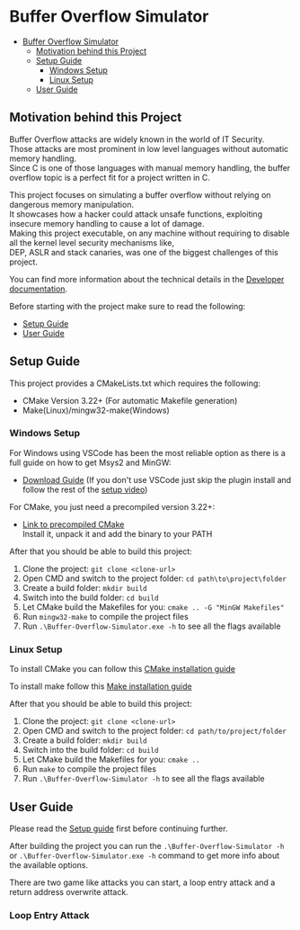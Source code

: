 # Buffer Overflow Simulator

<!-- TOC -->
* [Buffer Overflow Simulator](#buffer-overflow-simulator)
  * [Motivation behind this Project](#motivation-behind-this-project)
  * [Setup Guide](#setup-guide)
    * [Windows Setup](#windows-setup)
    * [Linux Setup](#linux-setup)
  * [User Guide](#user-guide)
<!-- TOC -->

## Motivation behind this Project

Buffer Overflow attacks are widely known in the world of IT Security.  
Those attacks are most prominent in low level languages without automatic memory handling.  
Since C is one of those languages with manual memory handling, the buffer overflow topic is a perfect fit for a project written in C.

This project focuses on simulating a buffer overflow without relying on dangerous memory manipulation.  
It showcases how a hacker could attack unsafe functions, exploiting insecure memory handling to cause a lot of damage.  
Making this project executable, on any machine without requiring to disable all the kernel level security mechanisms like,  
DEP, ASLR and stack canaries, was one of the biggest challenges of this project.

You can find more information about the technical details in the [Developer documentation](DeveloperDocumentation.md).

Before starting with the project make sure to read the following:
 - [Setup Guide](#setup-guide)
 - [User Guide](#user-guide)

## Setup Guide

This project provides a CMakeLists.txt which requires the following:
 - CMake Version 3.22+ (For automatic Makefile generation)
 - Make(Linux)/mingw32-make(Windows)

### Windows Setup

For Windows using VSCode has been the most reliable option as there is a full guide on how to get Msys2 and MinGW:
- [Download Guide](https://code.visualstudio.com/docs/cpp/config-mingw) (If you don't use VSCode just skip the plugin install and follow the rest of the [setup video](https://code.visualstudio.com/docs/cpp/config-mingw#_installing-the-mingww64-toolchain))

For CMake, you just need a precompiled version 3.22+:
 - [Link to precompiled CMake](https://cmake.org/download/#latest)  
   Install it, unpack it and add the binary to your PATH

After that you should be able to build this project:
1. Clone the project: ``git clone <clone-url>``
2. Open CMD and switch to the project folder: ``cd path\to\project\folder``
3. Create a build folder: ``mkdir build``
4. Switch into the build folder: ``cd build``
5. Let CMake build the Makefiles for you: ``cmake .. -G "MinGW Makefiles"``
6. Run ``mingw32-make`` to compile the project files
7. Run ``.\Buffer-Overflow-Simulator.exe -h`` to see all the flags available

### Linux Setup
To install CMake you can follow this [CMake installation guide](https://askubuntu.com/a/865294) 

To install make follow this [Make installation guide](https://askubuntu.com/a/272020)

After that you should be able to build this project:
1. Clone the project: ``git clone <clone-url>``
2. Open CMD and switch to the project folder: ``cd path/to/project/folder``
3. Create a build folder: ``mkdir build``
4. Switch into the build folder: ``cd build``
5. Let CMake build the Makefiles for you: ``cmake ..``
6. Run ``make`` to compile the project files
7. Run ``.\Buffer-Overflow-Simulator -h`` to see all the flags available

## User Guide

Please read the [Setup guide](#setup-guide) first before continuing further.

After building the project you can run the ``.\Buffer-Overflow-Simulator -h`` or ``.\Buffer-Overflow-Simulator.exe -h`` command to get more info about the available options.

There are two game like attacks you can start, a loop entry attack and a return address overwrite attack.

### Loop Entry Attack

